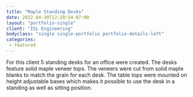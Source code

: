 ```yaml
---
title: "Maple Standing Desks"
date: 2022-04-30T12:20:54-07:00
layout: "portfolio-single"
client: "ISL Engineering"
bodyclass: "single single-portfolio portfolio-details-left"
categories:
 - featured
---
```

For this client 5 standing desks for an office were created. The desks feature solid maple veneer tops. The veneers were cut from solid maple blanks to match the grain for each desk. The table tops were mounted on height adjustable bases which makes it possible to use the desk in a standing as well as sitting position.
